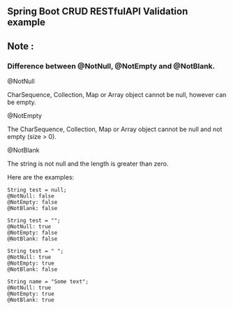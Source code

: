 ## Spring Boot CRUD RESTfulAPI Validation example
## Note :
### Difference between @NotNull, @NotEmpty and @NotBlank.
@NotNull

CharSequence, Collection, Map or Array object cannot be null, however can be empty.

@NotEmpty

The CharSequence, Collection, Map or Array object cannot be null and not empty (size > 0).

@NotBlank

The string is not null and the length is greater than zero.

Here are the examples:
```
String test = null;
@NotNull: false
@NotEmpty: false
@NotBlank: false

String test = "";
@NotNull: true
@NotEmpty: false
@NotBlank: false

String test = " ";
@NotNull: true
@NotEmpty: true
@NotBlank: false

String name = "Some text";
@NotNull: true
@NotEmpty: true
@NotBlank: true
```
